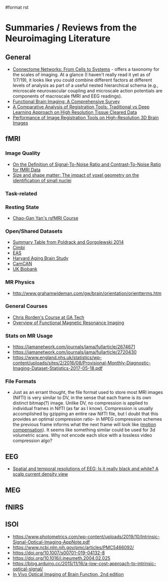 \#format rst

Summaries / Reviews from the Neuroimaging Literature
====================================================

General
-------

-   [Connectome Networks: From Cells to Systems](https://www.ncbi.nlm.nih.gov/books/NBK435773/) - offers a taxonomy for the scales of imaging. At a glance (I haven't really read it yet as of 1/7/19), it looks like you could combine different factors at different levels of analysis as part of a useful nested hierarchical schema (e.g., microscale neurovascular coupling and microscale action potentials are components of macroscale fMRI and EEG readings).
-   [Functional Brain Imaging: A Comprehensive Survey](https://arxiv.org/pdf/1602.02225.pdf)
-   [A Comparative Analysis of Registration Tools: Traditional vs Deep Learning Approach on High Resolution Tissue Cleared Data](https://arxiv.org/pdf/1810.08315.pdf)
-   [Performance of Image Registration Tools on High-Resolution 3D Brain Images](https://arxiv.org/pdf/1807.04917.pdf)

fMRI
----

### Image Quality

-   [On the Definition of Signal-To-Noise Ratio and Contrast-To-Noise Ratio for fMRI Data](http://journals.plos.org/plosone/article?id=10.1371/journal.pone.0077089)
-   [Size and shape matter: The impact of voxel geometry on the identification of small nuclei](https://journals.plos.org/plosone/article?id=10.1371/journal.pone.0215382)

### Task-related

### Resting State

-   [Chao-Gan Yan's rsfMRI Course](http://rfmri.org/Course)

### Open/Shared Datasets

-   [Summary Table from Poldrack and Gorgolewski 2014](http://www.nature.com/neuro/journal/v17/n11/fig_tab/nn.3818_T1.html)
-   [Cimbi](http://www.sciencedirect.com/science/article/pii/S1053811915003158)
-   [EAS](http://www.einstein.yu.edu/departments/neurology/clinical-research-program/eas/data-sharing.aspx)
-   [Harvard Aging Brain Study](http://nmr.mgh.harvard.edu/lab/harvardagingbrain)
-   [CamCAN](https://camcan-archive.mrc-cbu.cam.ac.uk/dataaccess/)
-   [UK Biobank](http://www.ukbiobank.ac.uk/imaging-data/)

### MR Physics

-   <http://www.grahamwideman.com/gw/brain/orientation/orientterms.htm>

### General Courses

-   [Chris Rorden's Course at GA Tech](https://web.archive.org/web/20110816023612/http://www.cabiatl.com/CABI/resources/Course/)
-   [Overview of Functional Magnetic Resonance Imaging](https://www.ncbi.nlm.nih.gov/pmc/articles/PMC3073717/)

### Stats on MR Usage

-   <https://jamanetwork.com/journals/jama/fullarticle/2674671>
-   <https://jamanetwork.com/journals/jama/fullarticle/2720430>
-   <https://www.england.nhs.uk/statistics/wp-content/uploads/sites/2/2016/08/Provisional-Monthly-Diagnostic-Imaging-Dataset-Statistics-2017-05-18.pdf>

### File Formats

-   Just as an errant thought, the file format used to store most MRI images (NifTI) is very similar to DV, in the sense that each frame is its own distinct bitmap(?) image. Unlike DV, no compression is applied to individual frames in NifTI (as far as I know). Compression is usually accomplished by gzipping an entire raw NifTI file, but I doubt that this provides an optimal compression ratio- in MPEG compression schemes the previous frame informs what the next frame will look like ([motion compensation](https://en.wikipedia.org/wiki/Motion_compensation)). It seems like something similar could be used for 3d volumetric scans. Why not encode each slice with a lossless video compression algo?

EEG
---

-   [Spatial and temporal resolutions of EEG: Is it really black and white? A scalp current density view](https://www.ncbi.nlm.nih.gov/pmc/articles/PMC4548479)

MEG
---

fNIRS
-----

ISOI
----

-   <https://www.photometrics.com/wp-content/uploads/2019/10/Intrinsic-Signal-Optical-Imaging-AppNote.pdf>
-   <https://www.ncbi.nlm.nih.gov/pmc/articles/PMC5466092/>
-   <https://doi.org/10.1007/s00701-019-04132-8>
-   <https://doi.org/10.1016/j.jneumeth.2004.02.025>
-   <https://blog.arduino.cc/2015/11/16/a-low-cost-approach-to-intrinsic-optical-signal/>
-   [In Vivo Optical Imaging of Brain Function, 2nd edition](https://www.ncbi.nlm.nih.gov/books/NBK20234/)

